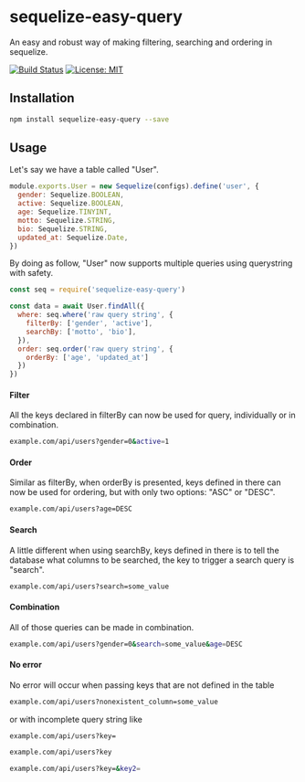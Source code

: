 # sequelize-easy-query
An easy and robust way of making filtering, searching and ordering in sequelize.

[![Build Status](https://travis-ci.org/77Vincent/sequelize-easy-query.svg?branch=master)](https://travis-ci.org/77Vincent/sequelize-easy-query)
[![License: MIT](https://img.shields.io/badge/License-MIT-yellow.svg)](https://opensource.org/licenses/MIT)

## Installation
```bash
npm install sequelize-easy-query --save
```

## Usage
Let's say we have a table called "User".
```js
module.exports.User = new Sequelize(configs).define('user', {
  gender: Sequelize.BOOLEAN,
  active: Sequelize.BOOLEAN,
  age: Sequelize.TINYINT,
  motto: Sequelize.STRING,
  bio: Sequelize.STRING,
  updated_at: Sequelize.Date,
})
```

By doing as follow, "User" now supports multiple queries using querystring with safety.
```js
const seq = require('sequelize-easy-query')

const data = await User.findAll({
  where: seq.where('raw query string', {
    filterBy: ['gender', 'active'],
    searchBy: ['motto', 'bio'],
  }),
  order: seq.order('raw query string', {
    orderBy: ['age', 'updated_at']
  })
})
```

#### Filter
All the keys declared in filterBy can now be used for query, individually or in combination.
```bash
example.com/api/users?gender=0&active=1
```

#### Order
Similar as filterBy, when orderBy is presented, keys defined in there can now be used for ordering, but with only two options: "ASC" or "DESC".
```bash
example.com/api/users?age=DESC
```

#### Search
A little different when using searchBy, keys defined in there is to tell the database what columns to be searched, the key to trigger a search query is "search".
```bash
example.com/api/users?search=some_value
```

#### Combination
All of those queries can be made in combination.
```bash
example.com/api/users?gender=0&search=some_value&age=DESC
```

#### No error
No error will occur when passing keys that are not defined in the table
```bash
example.com/api/users?nonexistent_column=some_value
```
or with incomplete query string like
```bash
example.com/api/users?key=

example.com/api/users?key

example.com/api/users?key=&key2=
```
